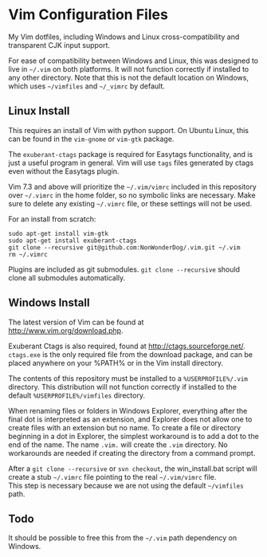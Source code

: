 Vim Configuration Files
=======================

My Vim dotfiles, including Windows and Linux cross-compatibility and 
transparent CJK input support.

For ease of compatibility between Windows and Linux, this was designed to live 
in `~/.vim` on both platforms.  It will not function correctly if installed to 
any other directory.  Note that this is not the default location on Windows, 
which uses `~/vimfiles` and `~/_vimrc` by default.

Linux Install
-------------
This requires an install of Vim with python support. On Ubuntu Linux, this can 
be found in the `vim-gnome` or `vim-gtk` package.

The `exuberant-ctags` package is required for Easytags functionality, and is 
just a useful program in general. Vim will use `tags` files generated by ctags 
even without the Easytags plugin.

Vim 7.3 and above will prioritize the `~/.vim/vimrc` included in this 
repository over `~/.vimrc` in the home folder, so no symbolic links are 
necessary. Make sure to delete any existing `~/.vimrc` file, or these settings 
will not be used.

For an install from scratch:

	sudo apt-get install vim-gtk
	sudo apt-get install exuberant-ctags
	git clone --recursive git@github.com:NonWonderDog/.vim.git ~/.vim
	rm ~/.vimrc

Plugins are included as git submodules. `git clone --recursive` should clone 
all submodules automatically.

Windows Install
---------------
The latest version of Vim can be found at <http://www.vim.org/download.php>.

Exuberant Ctags is also required, found at <http://ctags.sourceforge.net/>.  
`ctags.exe` is the only required file from the download package, and can be 
placed anywhere on your %PATH% or in the Vim install directory.

The contents of this repository must be installed to a `%USERPROFILE%/.vim` 
directory.  This distribution will not function correctly if installed to the 
default `%USERPROFILE%/vimfiles` directory.

When renaming files or folders in Windows Explorer, everything after the final 
dot is interpreted as an extension, and Explorer does not allow one to create 
files with an extension but no name.  To create a file or directory beginning 
in a dot in Explorer, the simplest workaround is to add a dot to the end of the 
name.  The name `.vim.` will create the `.vim` directory.  No workarounds are 
needed if creating the directory from a command prompt.

After a `git clone --recursive` or `svn checkout`, the win\_install.bat script 
will create a stub `~/.vimrc` file pointing to the real `~/.vim/vimrc` file.  
This step is necessary because we are not using the default `~/vimfiles` path.


Todo
----
It should be possible to free this from the `~/.vim` path dependency on 
Windows.
